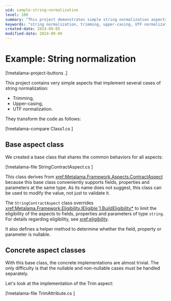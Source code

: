```yaml
---
uid: sample-string-normalization
level: 100
summary: "This project demonstrates simple string normalization aspects like trimming, upper-casing, and UTF normalization, using a base aspect class to handle common behaviors."
keywords: "string normalization, trimming, upper-casing, UTF normalization, .NET"
created-date: 2024-09-05
modified-date: 2024-09-09
---
```


# Example: String normalization

[!metalama-project-buttons .]

This project contains very simple aspects that implement several cases of string normalization:

* Trimming,
* Upper-casing,
* UTF normalization.

They transform the code as follows:

[!metalama-compare Class1.cs ]

## Base aspect class

We created a base class that shares the common behaviors for all aspects:

[!metalama-file StringContractAspect.cs ]

This class derives from <xref:Metalama.Framework.Aspects.ContractAspect> because this base class conveniently supports fields, properties and parameters at the same type. As its name does not suggest, this class can be used to modify the value, not just to validate it. 

The `StringContractAspect` class overrides <xref:Metalama.Framework.Eligibility.IEligible`1.BuildEligibility*> to limit the eligibility of the aspects to fields, properties and parameters of type `string`. For details regarding eligibility, see <xref:eligibility>.

It also defines a helper method to determine whether the field, property or parameter is nullable.

## Concrete aspect classes

With this base class, the concrete implementations are almost trivial. The only difficulty is that the nullable and non-nullable cases must be handled separately.

Let's look at the implementation of the Trim aspect:

[!metalama-file TrimAttribute.cs ]




